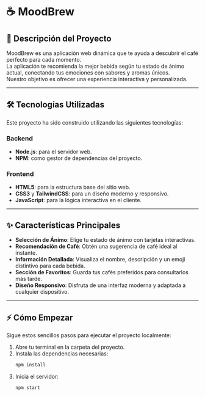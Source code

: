 # ☕ MoodBrew

## 🚀 Descripción del Proyecto

MoodBrew es una aplicación web dinámica que te ayuda a descubrir el café perfecto para cada momento.  
La aplicación te recomienda la mejor bebida según tu estado de ánimo actual, conectando tus emociones con sabores y aromas únicos.  
Nuestro objetivo es ofrecer una experiencia interactiva y personalizada.

---

## 🛠️ Tecnologías Utilizadas

Este proyecto ha sido construido utilizando las siguientes tecnologías:

### Backend
- **Node.js**: para el servidor web.  
- **NPM**: como gestor de dependencias del proyecto.

### Frontend
- **HTML5**: para la estructura base del sitio web.  
- **CSS3** y **TailwindCSS**: para un diseño moderno y responsivo.  
- **JavaScript**: para la lógica interactiva en el cliente.

---

## ✨ Características Principales

- **Selección de Ánimo**: Elige tu estado de ánimo con tarjetas interactivas.  
- **Recomendación de Café**: Obtén una sugerencia de café ideal al instante.  
- **Información Detallada**: Visualiza el nombre, descripción y un emoji distintivo para cada bebida.  
- **Sección de Favoritos**: Guarda tus cafés preferidos para consultarlos más tarde.  
- **Diseño Responsivo**: Disfruta de una interfaz moderna y adaptada a cualquier dispositivo.  

---

## ⚡️ Cómo Empezar

Sigue estos sencillos pasos para ejecutar el proyecto localmente:

1. Abre tu terminal en la carpeta del proyecto.
2. Instala las dependencias necesarias:
   ```bash
   npm install
   ```
3. Inicia el servidor:
   ```bash
   npm start
   ```
